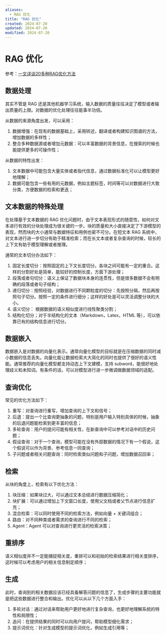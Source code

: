 ```yaml
---
aliases:
  - RAG 优化
title: "RAG 优化"
created: 2024-07-20
updated: 2024-07-20
modified: 2024-07-20
---
```


# RAG 优化

参考：[一文详谈20多种RAG优化方法](https://mp.weixin.qq.com/s/xMsPh8qicRD395vjFR250A)

## 数据处理

其实不管是 RAG 还是其他机器学习系统，输入数据的质量往往决定了模型或者输出质量的上限。对数据的优化处理往往能事半功倍。

从数据的来源角度出发，可以采用：

1. 数据增强：在现有的数据基础上，采用转述，翻译或者构建知识图谱的方法，增加数据的多样性；
2. 整合多种数据源或者增加元数据：可以丰富数据的背景信息，在搜索的时候也能提供更多的可操作性；

从数据的特性出发：

1. 文本数据中可能包含大量实体或者指代信息，通过数据标准化可以让模型更好地理解；
2. 数据可能包含一些有用的元数据，例如主题标签，时间等可以对数据进行大致分类，方便数据的检索和更迭；

## 文本数据的特殊处理

在处理基于文本数据的 RAG 优化问题时，由于文本表现形式的随意性，如何对文本进行有效的分块处理成为很关键的一步。块的质量和大小直接决定了下游模型的表现，然而块的大小通常与数据特征和用例也密不可分。在短文本 RAG 系统中，对文本进行进一步切分有助于精准检索；而在长文本或者复杂查询的时候，较长的上下文有助于模型理解或者推理。

通常的文本切分办法如下：

1. 固定长度切分：按照固定的上下文长度切分。各块之间可能有一定的重合。这样的分割好处是简单，能较好的控制长度，方面下游处理；
2. 段落或者句切分：语义上保证了数据块本身的连贯性，但是很多数据不会有明确的段落或者句子结构；
3. 递归切分：按照经验，对数据进行不同颗粒度的切分：先按照分隔，然后再按照句子切分。按照一定的条件进行细分；这样的好处是可以灵活调整分块的大小。
4. 语义切分： 根据数据的语义相似度进行线性聚类分割；
5. 结构化切分；对于半结构化的文本（Markdown，Latex，HTML 等），可以依靠已有的结构信息进行切分。

## 数据嵌入

数据嵌入是对数据的向量化表示。通常向量化模型的目标就是在压缩数据的同时减小数据的信息丢失。向量化能让数据检索大大简化的同时也提供了很好的语义性能。通常推荐的向量化模型都支持动态上下文建模，支持 subword，能很好地处理歧义和未知词。有条件的话，可以对模型进行进一步微调做数据领域的适配。

## 查询优化

常见的优化方法如下：

1. 重写：对查询进行重写，增加查询的上下文和信号；
2. 后退：提出一个比查询更抽象的问题，特别是用户输入特别具体的时候，抽象的后退问题能检索到更丰富的信息；
3. 多轮查询：用户的提问可能有相关性，在新查询中可以参考对话中的历史问题；
4. 假设查询：对于一个查询，模型可能在没有外部数据的情况下有一个假说，这个假说可以作为背景、参考信息一同查询；
5. 子问题或者相关问题查询：同时检索类似问题和子问题，增加数据召回率；

## 检索

从块的角度上，检索有以下优化方法：

1. 块压缩：如果块过大，可以通过文本总结进行数据压缩简化；
2. 块扩展：可以通过增加上下文窗口长度，使用父文档或者父节点进行信息扩充；
3. 混合检索：可以同时使用不同的检索方法，例如向量 + 关键词组合；
4. 路由：对不同种类或者需求的查询进行不同的检索；
5. Agent：Agent 可以对查询进行更灵活的检索决策；

## 重排序

语义相似度并不一定能捕捉相关度，重排可以和初始的检索结果进行相关度排序，这时候可以考虑用户的相关信息制定顺序；

## 生成

此时，查询到的相关数据应该已经具备解答问题的信息了，生成步骤的主要功能就是把这些数据进行整合和输出。优化可以从以下几个方面入手：

1. 多轮对话：通过对话来帮助用户更好地进行复杂查询，也更好地理解系统的特性和局限性；
2. 追问：在提供结果的同时可以向用户提问，帮助模型细化需求；
3. 提示词优化：针对生成模型的提示词优化，例如生成引用等；